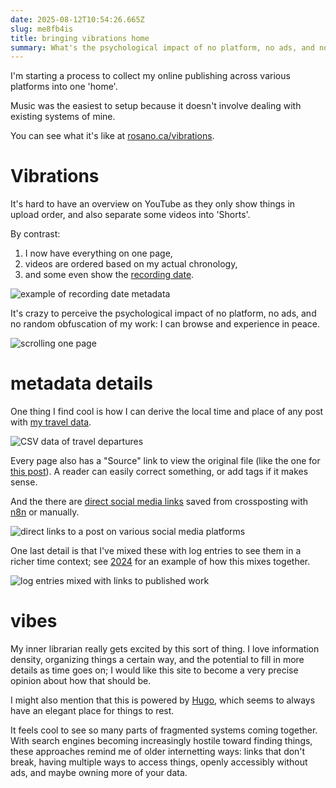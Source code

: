 ```yaml
---
date: 2025-08-12T10:54:26.665Z
slug: me8fb4is
title: bringing vibrations home
summary: What's the psychological impact of no platform, no ads, and no random obfuscation of my work?
---
```

I'm starting a process to collect my online publishing across various platforms into one 'home'.

Music was the easiest to setup because it doesn't involve dealing with existing systems of mine.

You can see what it's like at [rosano.ca/vibrations](https://rosano.ca/vibrations).

# Vibrations

It's hard to have an overview on YouTube as they only show things in upload order, and also separate some videos into 'Shorts'.

By contrast:
1. I now have everything on one page,
2. videos are ordered based on my actual chronology,
3. and some even show the [recording date](https://rosano.ca/vibrations/m305fu7c).

![example of recording date metadata](https://static.rosano.ca/blog/me8fb4is/recording.jpg)

It's crazy to perceive the psychological impact of no platform, no ads, and no random obfuscation of my work: I can browse and experience in peace.

![scrolling one page](https://static.rosano.ca/blog/me8fb4is/one-page.gif)

# metadata details

One thing I find cool is how I can derive the local time and place of any post with [my travel data](https://github.com/rosano/home/blob/master/assets/departures.csv).

![CSV data of travel departures](https://static.rosano.ca/blog/me8fb4is/departures.jpg)

Every page also has a "Source" link to view the original file (like the one for [this post](https://github.com/rosano/home/edit/master/content/blog/2025-08-12-bringing-vibrations-home.md)). A reader can easily correct something, or add tags if it makes sense.

And the there are [direct social media links](http://rosano.ca/vibrations/m4879q4m/) saved from crossposting with [n8n](https://n8n.io) or manually.

![direct links to a post on various social media platforms](https://static.rosano.ca/blog/me8fb4is/syndications.jpg)

One last detail is that I've mixed these with log entries to see them in a richer time context; see [2024](https://rosano.ca/log/2024) for an example of how this mixes together.

![log entries mixed with links to published work](https://static.rosano.ca/blog/me8fb4is/notifications.jpg)

# vibes

My inner librarian really gets excited by this sort of thing. I love information density, organizing things a certain way, and the potential to fill in more details as time goes on; I would like this site to become a very precise opinion about how that should be.

I might also mention that this is powered by [Hugo](https://gohugo.io), which seems to always have an elegant place for things to rest.

It feels cool to see so many parts of fragmented systems coming together. With search engines becoming increasingly hostile toward finding things, these approaches remind me of older internetting ways: links that don't break, having multiple ways to access things, openly accessibly without ads, and maybe owning more of your data.
